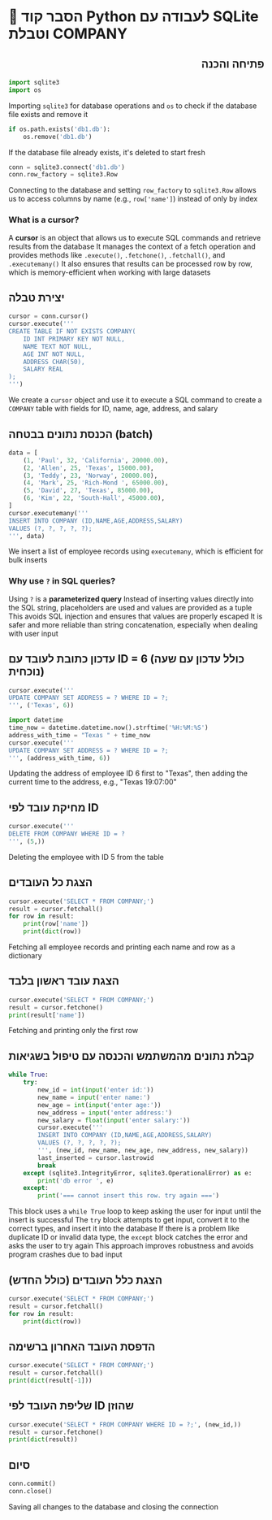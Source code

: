 # 📘 הסבר קוד Python לעבודה עם SQLite וטבלת COMPANY

<div dir="rtl" style="text-align: right">

## פתיחה והכנה

</div>

```python
import sqlite3
import os
```

Importing `sqlite3` for database operations and `os` to check if the database file exists and remove it

```python
if os.path.exists('db1.db'):
    os.remove('db1.db')
```

If the database file already exists, it's deleted to start fresh

```python
conn = sqlite3.connect('db1.db')
conn.row_factory = sqlite3.Row
```

Connecting to the database and setting `row_factory` to `sqlite3.Row` allows us to access columns by name (e.g., `row['name']`) instead of only by index

### What is a cursor?

A **cursor** is an object that allows us to execute SQL commands and retrieve results from the database
It manages the context of a fetch operation and provides methods like `.execute()`, `.fetchone()`, `.fetchall()`, and `.executemany()`
It also ensures that results can be processed row by row, which is memory-efficient when working with large datasets

## יצירת טבלה

```python
cursor = conn.cursor()
cursor.execute('''
CREATE TABLE IF NOT EXISTS COMPANY(
    ID INT PRIMARY KEY NOT NULL,
    NAME TEXT NOT NULL,
    AGE INT NOT NULL,
    ADDRESS CHAR(50),
    SALARY REAL
);
''')
```

We create a `cursor` object and use it to execute a SQL command to create a `COMPANY` table with fields for ID, name, age, address, and salary

## הכנסת נתונים בבטחה (batch)

```python
data = [
    (1, 'Paul', 32, 'California', 20000.00),
    (2, 'Allen', 25, 'Texas', 15000.00),
    (3, 'Teddy', 23, 'Norway', 20000.00),
    (4, 'Mark', 25, 'Rich-Mond ', 65000.00),
    (5, 'David', 27, 'Texas', 85000.00),
    (6, 'Kim', 22, 'South-Hall', 45000.00),
]
cursor.executemany('''
INSERT INTO COMPANY (ID,NAME,AGE,ADDRESS,SALARY)
VALUES (?, ?, ?, ?, ?);
''', data)
```

We insert a list of employee records using `executemany`, which is efficient for bulk inserts

### Why use `?` in SQL queries?

Using `?` is a **parameterized query**
Instead of inserting values directly into the SQL string, placeholders are used and values are provided as a tuple
This avoids SQL injection and ensures that values are properly escaped
It is safer and more reliable than string concatenation, especially when dealing with user input

## עדכון כתובת לעובד עם ID = 6 (כולל עדכון עם שעה נוכחית)

```python
cursor.execute('''
UPDATE COMPANY SET ADDRESS = ? WHERE ID = ?;
''', ('Texas', 6))

import datetime
time_now = datetime.datetime.now().strftime('%H:%M:%S')
address_with_time = "Texas " + time_now
cursor.execute('''
UPDATE COMPANY SET ADDRESS = ? WHERE ID = ?;
''', (address_with_time, 6))
```

Updating the address of employee ID 6 first to "Texas", then adding the current time to the address, e.g., "Texas 19:07:00"

## מחיקת עובד לפי ID

```python
cursor.execute('''
DELETE FROM COMPANY WHERE ID = ?
''', (5,))
```

Deleting the employee with ID 5 from the table

## הצגת כל העובדים

```python
cursor.execute('SELECT * FROM COMPANY;')
result = cursor.fetchall()
for row in result:
    print(row['name'])
    print(dict(row))
```

Fetching all employee records and printing each name and row as a dictionary

## הצגת עובד ראשון בלבד

```python
cursor.execute('SELECT * FROM COMPANY;')
result = cursor.fetchone()
print(result['name'])
```

Fetching and printing only the first row

## קבלת נתונים מהמשתמש והכנסה עם טיפול בשגיאות

```python
while True:
    try:
        new_id = int(input('enter id:'))
        new_name = input('enter name:')
        new_age = int(input('enter age:'))
        new_address = input('enter address:')
        new_salary = float(input('enter salary:'))
        cursor.execute('''
        INSERT INTO COMPANY (ID,NAME,AGE,ADDRESS,SALARY)
        VALUES (?, ?, ?, ?, ?);
        ''', (new_id, new_name, new_age, new_address, new_salary))
        last_inserted = cursor.lastrowid
        break
    except (sqlite3.IntegrityError, sqlite3.OperationalError) as e:
        print('db error ', e)
    except:
        print('=== cannot insert this row. try again ===')
```

This block uses a `while True` loop to keep asking the user for input until the insert is successful
The `try` block attempts to get input, convert it to the correct types, and insert it into the database
If there is a problem like duplicate ID or invalid data type, the `except` block catches the error and asks the user to try again
This approach improves robustness and avoids program crashes due to bad input

## הצגת כלל העובדים (כולל החדש)

```python
cursor.execute('SELECT * FROM COMPANY;')
result = cursor.fetchall()
for row in result:
    print(dict(row))
```

## הדפסת העובד האחרון ברשימה

```python
cursor.execute('SELECT * FROM COMPANY;')
result = cursor.fetchall()
print(dict(result[-1]))
```

## שליפת העובד לפי ID שהוזן

```python
cursor.execute('SELECT * FROM COMPANY WHERE ID = ?;', (new_id,))
result = cursor.fetchone()
print(dict(result))
```

## סיום

```python
conn.commit()
conn.close()
```

Saving all changes to the database and closing the connection
